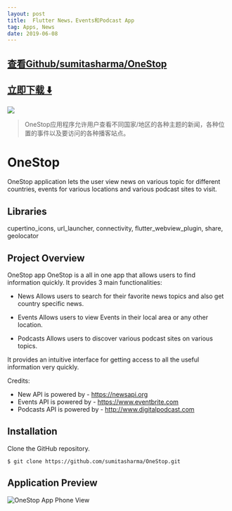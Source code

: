 ```yaml
---
layout: post
title:  Flutter News，Events和Podcast App
tag: Apps, News
date: 2019-06-08
---
```


 

## [查看Github/sumitasharma/OneStop](http://github.com/sumitasharma/OneStop)
## [立即下载 ️⬇️ ](https://codeload.github.com/sumitasharma/OneStop/zip/master) 


 
![](https://flutterawesome.com/content/images/2018/11/OneStop.jpg)
 
>
> OneStop应用程序允许用户查看不同国家/地区的各种主题的新闻，各种位置的事件以及要访问的各种播客站点。
>

 
# OneStop

OneStop application lets the user view news on various topic for different countries, events for various locations and various podcast sites to visit.
 
## Libraries

cupertino_icons, url_launcher, connectivity, flutter_webview_plugin, share, geolocator

## Project Overview

OneStop app OneStop is a all in one app that allows users to find information quickly. 
It provides 3 main functionalities:
 
-  News
   Allows users to search for their favorite news topics and also get country specific 
   news.

-  Events
    Allows users to view Events in their local area or any other location.

-  Podcasts
    Allows users to discover various podcast sites on various topics.

It provides an intuitive interface for getting access to all the useful information very quickly.

Credits:
   - New API is powered by  - https://newsapi.org 
   - Events API is powered by - https://www.eventbrite.com
   - Podcasts API is powered by - http://www.digitalpodcast.com
   
## Installation
Clone the GitHub repository.
```
$ git clone https://github.com/sumitasharma/OneStop.git
```
## Application Preview
![OneStop App Phone View](https://raw.githubusercontent.com/sumitasharma/OneStop/master/OneStop.gif)


